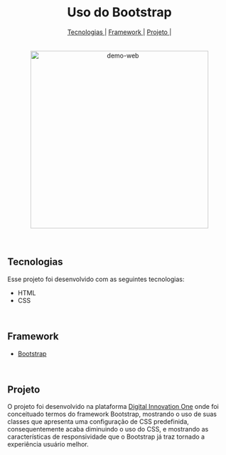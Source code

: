 <h1 align="center"> Uso do Bootstrap </h1>

<div align="center">
<nav>
          <a href="#Technologies">Tecnologias </a>|
          <a href="#framework ">Framework </a>|
          <a href="#Project">Projeto </a>|
        </nav>
</div>

<br>
<br>

<div align="center" >
<img src="img/web.gif" alt="demo-web" height="400">
</div>

<br>
<br>

<h2 id="Technologies"> Tecnologias </h2>

Esse projeto foi desenvolvido com as seguintes tecnologias:

- HTML
- CSS

<br>

<h2 id="framework "> Framework  </h2>

- <a href="https://getbootstrap.com">Bootstrap</a>

<br>

<h2 id="Project"> Projeto </h2>

O projeto foi desenvolvido na plataforma <a href="web.digitalinnovation.one/">Digital Innovation One</a> onde foi conceituado termos do framework Bootstrap, mostrando o uso de suas classes que apresenta uma configuração de CSS predefinida, consequentemente acaba diminuindo o uso do CSS, e mostrando as características de responsividade que o Bootstrap já traz tornado a experiência usuário melhor.

